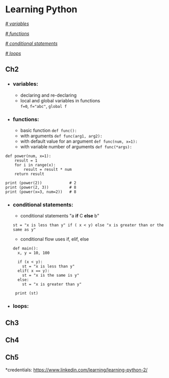 # Learning Python

_[ # variables ](#variables)_

_[ # functions ](#functions)_

_[ # conditional statements ](#conditional-statements)_

_[ # loops ](#loops)_

## Ch2

- ### variables: 
  - declaring and re-declaring
  - local and global variables in functions  
  `f=0`, `f="abc"`, `global f`

- ### functions:
  - basic function `def func():`
  - with arguments `def func(arg1, arg2):`
  - with default value for an argument `def func(num, x=1):`
  - with variable number of arguments `def func(*args):`

```
def power(num, x=1):
    result = 1
    for i in range(x):
        result = result * num
    return result
    
print (power(2))            # 2
print (power(2, 3))         # 8
print (power(x=3, num=2))   # 8    
```   
- ### conditional statements:  
  - conditional statements  "a **if** C **else** b" 
  ```
  st = "x is less than y" if ( x < y) else "x is greater than or the same as y"
  ```
  - conditional flow uses if, elif, else  
  ```
  def main():
    x, y = 10, 100

    if (x < y):
      st = "x is less than y"
    elif( x == y):
      st = "x is the same is y"
    else:
      st = "x is greater than y"  

   print (st) 
  ```
- ### loops:


## Ch3


## Ch4


## Ch5


*credentials: https://www.linkedin.com/learning/learning-python-2/

